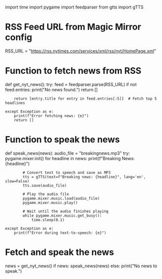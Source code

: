 import time
import pygame
import feedparser
from gtts import gTTS

# RSS Feed URL from Magic Mirror config
RSS_URL = "https://rss.nytimes.com/services/xml/rss/nyt/HomePage.xml"

# Function to fetch news from RSS
def get_nyt_news():
    try:
        feed = feedparser.parse(RSS_URL)
        if not feed.entries:
            print("No news found.")
            return []
        
        return [entry.title for entry in feed.entries[:5]]  # Fetch top 5 headlines
    
    except Exception as e:
        print(f"Error fetching news: {e}")
        return []

# Function to speak the news
def speak_news(news):
    audio_file = "breakingnews.mp3"
    try:
        pygame.mixer.init()
        for headline in news:
            print(f"Breaking News: {headline}")

            # Convert text to speech and save as MP3
            tts = gTTS(text=f"Breaking news: {headline}", lang='en', slow=False)
            tts.save(audio_file)

            # Play the audio file
            pygame.mixer.music.load(audio_file)
            pygame.mixer.music.play()

            # Wait until the audio finishes playing
            while pygame.mixer.music.get_busy():
                time.sleep(0.1)

    except Exception as e:
        print(f"Error during text-to-speech: {e}")

# Fetch and speak the news
news = get_nyt_news()
if news:
    speak_news(news)
else:
    print("No news to speak.")




